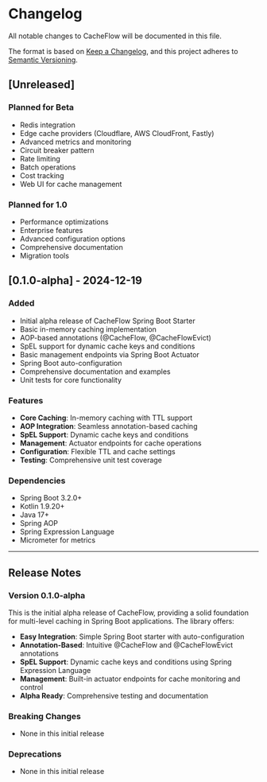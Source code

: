 # Changelog

All notable changes to CacheFlow will be documented in this file.

The format is based on [Keep a Changelog](https://keepachangelog.com/en/1.0.0/),
and this project adheres to [Semantic Versioning](https://semver.org/spec/v2.0.0.html).

## [Unreleased]

### Planned for Beta

- Redis integration
- Edge cache providers (Cloudflare, AWS CloudFront, Fastly)
- Advanced metrics and monitoring
- Circuit breaker pattern
- Rate limiting
- Batch operations
- Cost tracking
- Web UI for cache management

### Planned for 1.0

- Performance optimizations
- Enterprise features
- Advanced configuration options
- Comprehensive documentation
- Migration tools

## [0.1.0-alpha] - 2024-12-19

### Added

- Initial alpha release of CacheFlow Spring Boot Starter
- Basic in-memory caching implementation
- AOP-based annotations (@CacheFlow, @CacheFlowEvict)
- SpEL support for dynamic cache keys and conditions
- Basic management endpoints via Spring Boot Actuator
- Spring Boot auto-configuration
- Comprehensive documentation and examples
- Unit tests for core functionality

### Features

- **Core Caching**: In-memory caching with TTL support
- **AOP Integration**: Seamless annotation-based caching
- **SpEL Support**: Dynamic cache keys and conditions
- **Management**: Actuator endpoints for cache operations
- **Configuration**: Flexible TTL and cache settings
- **Testing**: Comprehensive unit test coverage

### Dependencies

- Spring Boot 3.2.0+
- Kotlin 1.9.20+
- Java 17+
- Spring AOP
- Spring Expression Language
- Micrometer for metrics

---

## Release Notes

### Version 0.1.0-alpha

This is the initial alpha release of CacheFlow, providing a solid foundation for multi-level caching in Spring Boot applications. The library offers:

- **Easy Integration**: Simple Spring Boot starter with auto-configuration
- **Annotation-Based**: Intuitive @CacheFlow and @CacheFlowEvict annotations
- **SpEL Support**: Dynamic cache keys and conditions using Spring Expression Language
- **Management**: Built-in actuator endpoints for cache monitoring and control
- **Alpha Ready**: Comprehensive testing and documentation

### Breaking Changes

- None in this initial release

### Deprecations

- None in this initial release
